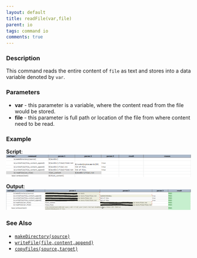 ```yaml
---
layout: default
title: readFile(var,file)
parent: io
tags: command io
comments: true
---
```



### Description
This command reads the entire content of `file` as text and stores into a data variable denoted by `var`.


### Parameters
- **var** - this parameter is a variable, where the content read from the file would be stored.
- **file** - this parameter is full path or location of the file from where content need to be read.


### Example
**Script**:<br/>
![script](image/readFile_01.png)

**Output**:<br/>
![output](image/readFile_02.png)


### See Also
- [`makeDirectory(source)`](makeDirectory(source))
- [`writeFile(file,content,append)`](writeFile(file,content,append))
- [`copyFiles(source,target)`](copyFiles(source,target))
